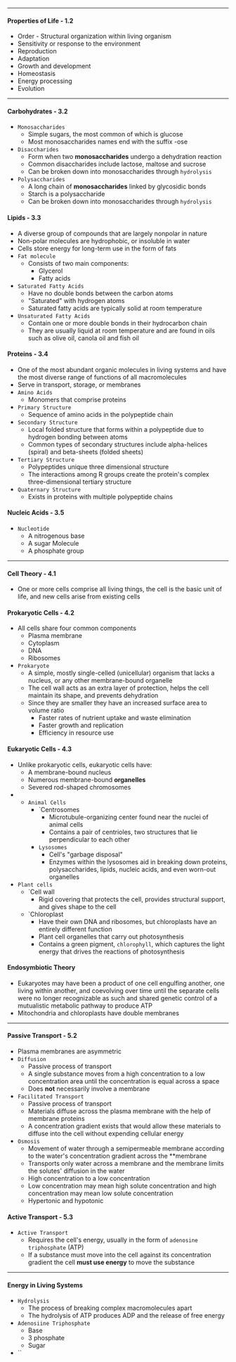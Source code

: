 ***
#### Properties of Life - 1.2
* Order - Structural organization within living organism
* Sensitivity or response to the environment
* Reproduction
* Adaptation
* Growth and development
* Homeostasis
* Energy processing
* Evolution

***
#### Carbohydrates - 3.2
* `Monosaccharides`
	* Simple sugars, the most common of which is glucose
	* Most monosaccharides names end with the suffix -ose
* `Disaccharides`
	* Form when two **monosaccharides** undergo a dehydration reaction
	* Common disaccharides include lactose, maltose and sucrose
	* Can be broken down into monosaccharides through `hydrolysis`
* `Polysaccharides`
	* A long chain of **monosaccharides** linked by glycosidic bonds 
	* Starch is a polysaccharide
	* Can be broken down into monosaccharides through `hydrolysis`

#### Lipids - 3.3
* A diverse group of compounds that are largely nonpolar in nature
* Non-polar molecules are hydrophobic, or insoluble in water
* Cells store energy for long-term use in the form of fats
* `Fat molecule`
	* Consists of two main components:
		* Glycerol
		* Fatty acids
* `Saturated Fatty Acids`
	* Have no double bonds between the carbon atoms
	* "Saturated" with hydrogen atoms
	* Saturated fatty acids are typically solid at room temperature
* `Unsaturated Fatty Acids`
	* Contain one or more double bonds in their hydrocarbon chain
	* They are usually liquid at room temperature and are found in oils such as olive oil, canola oil and fish oil

#### Proteins - 3.4
* One of the most abundant organic molecules in living systems and have the most diverse range of functions of all macromolecules
* Serve in transport, storage, or membranes
* `Amino Acids`
	* Monomers that comprise proteins
* `Primary Structure`
	* Sequence of amino acids in the polypeptide chain
* `Secondary Structure`
	* Local folded structure that forms within a polypeptide due to hydrogen bonding between atoms
	* Common types of secondary structures include alpha-helices (spiral) and beta-sheets (folded sheets)
* `Tertiary Structure`
	* Polypeptides unique three dimensional structure
	* The interactions among R groups create the protein's complex three-dimensional tertiary structure
* `Quaternary Structure`
	* Exists in proteins with multiple polypeptide chains

#### Nucleic Acids - 3.5
* `Nucleotide`
	* A nitrogenous base
	* A sugar Molecule
	* A phosphate group

***
#### Cell Theory - 4.1
* One or more cells comprise all living things, the cell is the basic unit of life, and new cells arise from existing cells

#### Prokaryotic Cells - 4.2
* All cells share four common components
	* Plasma membrane
	* Cytoplasm
	* DNA
	* Ribosomes
* `Prokaryote`
	* A simple, mostly single-celled (unicellular) organism that lacks a nucleus, or any other membrane-bound organelle
	* The cell wall acts as an extra layer of protection, helps the cell maintain its shape, and prevents dehydration
	* Since they are smaller they have an increased surface area to volume ratio
		* Faster rates of nutrient uptake and waste elimination
		* Faster growth and replication
		* Efficiency in resource use
#### Eukaryotic Cells - 4.3
* Unlike prokaryotic cells, eukaryotic cells have:
	* A membrane-bound nucleus
	* Numerous membrane-bound **organelles**
	* Severed rod-shaped chromosomes
* * `Animal Cells`
	* `Centrosomes
		* Microtubule-organizing center found near the nuclei of animal cells
		* Contains a pair of centrioles, two structures that lie perpendicular to each other
	* `Lysosomes`
		* Cell's "garbage disposal"
		* Enzymes within the lysosomes aid in breaking down proteins, polysaccharides, lipids, nucleic acids, and even worn-out organelles
* `Plant cells`
	* `Cell wall
		* Rigid covering that protects the cell, provides structural support, and gives shape to the cell
	* `Chloroplast
		* Have their own DNA and ribosomes, but chloroplasts have an entirely different function
		* Plant cell organelles that carry out photosynthesis
		* Contains a green pigment, `chlorophyll`, which captures the light energy that drives the reactions of photosynthesis

#### Endosymbiotic Theory
* Eukaryotes may have been a product of one cell engulfing another, one living within another, and coevolving over time until the separate cells were no longer recognizable as such and shared genetic control of a mutualistic metabolic pathway to produce ATP
* Mitochondria and chloroplasts have double membranes

***
#### Passive Transport - 5.2
* Plasma membranes are asymmetric
* `Diffusion`
	* Passive process of transport
	* A single substance moves from a high concentration to a low concentration area until the concentration is equal across a space
	* Does **not** necessarily involve a membrane
* `Facilitated Transport`
	* Passive process of transport
	* Materials diffuse across the plasma membrane with the help of membrane proteins
	* A concentration gradient exists that would allow these materials to diffuse into the cell without expending cellular energy
* `Osmosis`
	* Movement of water through a semipermeable membrane according to the water's concentration gradient across the **membrane
	* Transports only water across a membrane and the membrane limits the solutes' diffusion in the water
	* High concentration to a low concentration
	* Low concentration may mean high solute concentration and high concentration may mean low solute concentration
	* Hypertonic and hypotonic

#### Active Transport - 5.3
* `Active Transport`
	* Requires the cell's energy, usually in the form of `adenosine triphosphate` (ATP)
	* If a substance must move into the cell against its concentration gradient the cell **must use energy** to move the substance

***
#### Energy in Living Systems
* `Hydrolysis`
	* The process of breaking complex macromolecules apart
	* The hydrolysis of ATP produces ADP and the release of free energy
* `Adenosiine Triphosphate`
	* Base
	* 3 phosphate
	* Sugar
* ``